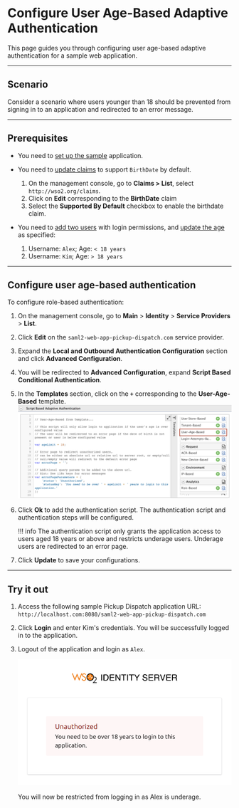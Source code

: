 # Configure User Age-Based Adaptive Authentication

This page guides you through configuring user age-based adaptive authentication for a sample web application.

----

## Scenario

Consider a scenario where users younger than 18 should be prevented from signing in to an application and redirected to an error message.

----

## Prerequisites

- You need to [set up the sample](../../adaptive-auth/adaptive-auth-overview/#set-up-the-sample) application.
- You need to [update claims](../dialects/edit-claim-mapping.md) to support `BirthDate` by default.
    1. On the management console, go to **Claims > List**, select `http://wso2.org/claims`.
    2. Click on **Edit** corresponding to the **BirthDate** claim
    3. Select the **Supported By Default** checkbox to enable the birthdate claim.
- You need to [add two users](../identity-lifecycles/admin-creation-workflow/) with login permissions, and [update the age](../identity-lifecycles/update-profile.md) as specified:

    1. Username: `Alex`; Age: `< 18 years`
    2. Username: `Kim`; Age: `> 18 years`

----

## Configure user age-based authentication

To configure role-based authentication:

1. On the management console, go to **Main** > **Identity** > **Service Providers** > **List**.

2. Click **Edit** on the `saml2-web-app-pickup-dispatch.com` service provider.

3. Expand the **Local and Outbound Authentication Configuration** section and click **Advanced Configuration**.

4. You will be redirected to **Advanced Configuration**, expand **Script Based Conditional Authentication**.

5. In the **Templates** section, click on the **`+`** corresponding to the **User-Age-Based** template.
    ![User age based template](../../assets/img/samples/user-age-based-template.png)

6. Click **Ok** to add the authentication script. The authentication script and authentication steps will be configured.

    !!! info
        The authentication script only grants the application access to users aged 18 years or above and restricts underage users.
        Underage users are redirected to an error page.

7. Click **Update** to save your configurations.

----

## Try it out

1. Access the following sample Pickup Dispatch application URL: `http://localhost.com:8080/saml2-web-app-pickup-dispatch.com`

2. Click **Login** and enter Kim's credentials. You will be successfully logged in to the application.  

3. Logout of the application and login as `Alex`.

    ![Error message based on age validation](../../assets/img/samples/age-validation.png)

    You will now be restricted from logging in as Alex is underage.